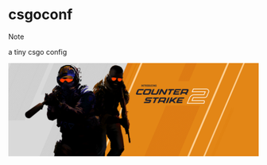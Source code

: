 # csgoconf
> [!NOTE]
> a tiny csgo config 

![cs2image](https://raw.githubusercontent.com/connectedwizzard/csgoconf/testing/.files/cs2.png)